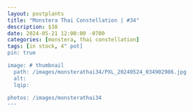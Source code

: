 ```yaml
---
layout: postplants
title: "Monstera Thai Constellation | #34"
description: $38
date: 2024-05-21 12:00:00 -0700
categories: [monstera, thai constellation]
tags: [in stock, 4" pot]
pin: true

image: # thumbnail
  path: /images/monsterathai34/PXL_20240524_034902986.jpg
  alt:
  lqip:

photos: /images/monsterathai34
---
```

